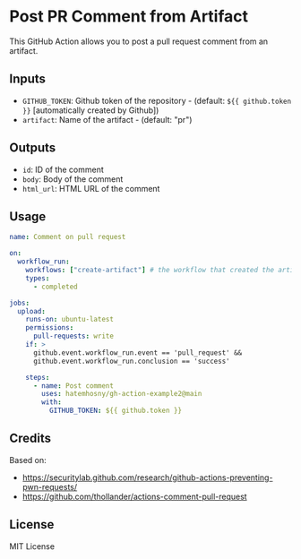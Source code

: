 # Post PR Comment from Artifact

This GitHub Action allows you to post a pull request comment from an artifact.

## Inputs

- `GITHUB_TOKEN`: Github token of the repository - (default: `${{ github.token }}` [automatically created by Github])
- `artifact`: Name of the artifact - (default: "pr")

## Outputs

- `id`: ID of the comment
- `body`: Body of the comment
- `html_url`: HTML URL of the comment

## Usage

```yaml
name: Comment on pull request

on:
  workflow_run:
    workflows: ["create-artifact"] # the workflow that created the artifact
    types:
      - completed

jobs:
  upload:
    runs-on: ubuntu-latest
    permissions:
      pull-requests: write
    if: >
      github.event.workflow_run.event == 'pull_request' &&
      github.event.workflow_run.conclusion == 'success'

    steps:
      - name: Post comment
        uses: hatemhosny/gh-action-example2@main
        with:
          GITHUB_TOKEN: ${{ github.token }}
```

## Credits

Based on:

- https://securitylab.github.com/research/github-actions-preventing-pwn-requests/
- https://github.com/thollander/actions-comment-pull-request

## License

MIT License
